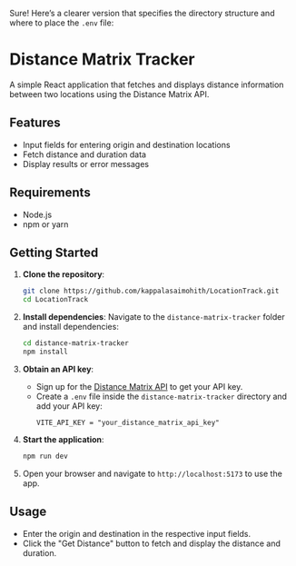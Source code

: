 Sure! Here’s a clearer version that specifies the directory structure and where to place the `.env` file:

# Distance Matrix Tracker

A simple React application that fetches and displays distance information between two locations using the Distance Matrix API.

## Features

- Input fields for entering origin and destination locations
- Fetch distance and duration data
- Display results or error messages

## Requirements

- Node.js
- npm or yarn

## Getting Started

1. **Clone the repository**:
   ```bash
   git clone https://github.com/kappalasaimohith/LocationTrack.git
   cd LocationTrack
   ```

2. **Install dependencies**:
   Navigate to the `distance-matrix-tracker` folder and install dependencies:
   ```bash
   cd distance-matrix-tracker
   npm install
   ```

3. **Obtain an API key**:
   - Sign up for the [Distance Matrix API](https://distancematrix.ai/distance-matrix-api) to get your API key.
   - Create a `.env` file inside the `distance-matrix-tracker` directory and add your API key:
     ```
     VITE_API_KEY = "your_distance_matrix_api_key"
     ```

4. **Start the application**:
   ```bash
   npm run dev
   ```

5. Open your browser and navigate to `http://localhost:5173` to use the app.

## Usage

- Enter the origin and destination in the respective input fields.
- Click the "Get Distance" button to fetch and display the distance and duration.
